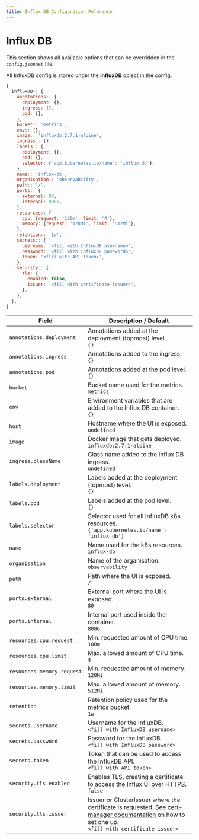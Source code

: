 ```yaml
---
title: Influx DB Configuration Reference
---
```


# Influx DB

This section shows all available options that can be overridden in the `config.jsonnet` file.

All InfluxDB config is stored under the **influxDB** object in the config.

```js
{
  influxDB+: {
    annotations:: {
      deployment: {},
      ingress: {},
      pod: {},
    },
    bucket:: 'metrics',
    env:: {},
    image:: 'influxdb:2.7.1-alpine',
    ingress:: {},
    labels:: {
      deployment: {},
      pod: {},
      selector: {'app.kubernetes.io/name': 'influx-db'},
    },
    name:: 'influx-db',
    organisation:: 'observability',
    path:: '/',
    ports:: {
      external: 80,
      internal: 8086,
    },
    resources:: {
      cpu: {request: '100m', limit: '4'},
      memory: {request: '128Mi', limit: '512Mi'},
    },
    retention:: '1w',
    secrets:: {
      username: '<fill with InfluxDB username>',
      password: '<fill with InfluxDB password>',
      token: '<fill with API token>',
    },
    security:: {
      tls: {
        enabled: false,
        issuer: '<fill with certificate issuer>',
      },
    },
  },
}
```

| Field | Description / Default |
| --- | --- |
| `annotations.deployment` | Annotations added at the deployment (topmost) level. <br> `{}` |
| `annotations.ingress` | Annotations added to the ingress. <br> `{}` |
| `annotations.pod` | Annotations added at the pod level. <br> `{}` |
| `bucket` | Bucket name used for the metrics. <br> `metrics` |
| `env` | Environment variables that are added to the Influx DB container. <br> `{}` |
| `host` | Hostname where the UI is exposed. <br> `undefined` |
| `image` | Docker image that gets deployed. <br> `influxdb:2.7.1-alpine` |
| `ingress.className` | Class name added to the Influx DB ingress. <br> `undefined` |
| `labels.deployment` | Labels added at the deployment (topmost) level. <br> `{}` |
| `labels.pod` | Labels added at the pod level. <br> `{}` |
| `labels.selector` | Selector used for all InfluxDB k8s resources. <br> `{'app.kubernetes.io/name': 'influx-db'}` |
| `name` | Name used for the k8s resources. <br> `influx-db` |
| `organisation` | Name of the organisation. <br> `observability` |
| `path` | Path where the UI is exposed. <br> `/` |
| `ports.external` | External port where the UI is exposed. <br> `80` |
| `ports.internal` | Internal port used inside the container. <br> `8086` |
| `resources.cpu.request` | Min. requested amount of CPU time. <br> `100m` |
| `resources.cpu.limit` | Max. allowed amount of CPU time. <br> `4` |
| `resources.memory.request` | Min. requested amount of memory. <br> `128Mi` |
| `resources.memory.limit` | Max. allowed amount of memory. <br> `512Mi` |
| `retention` | Retention policy used for the metrics bucket. <br> `1w` |
| `secrets.username` | Username for the InfluxDB. <br> `<fill with InfluxDB username>` |
| `secrets.password` | Password for the InfluxDB. <br> `<fill with InfluxDB password>` |
| `secrets.token` | Token that can be used to access the InfluxDB API. <br> `<fill with API token>` |
| `security.tls.enabled` | Enables TLS, creating a certificate to access the Influx UI over HTTPS. <br> `false` |
| `security.tls.issuer` | Issuer or ClusterIssuer where the certificate is requested. See [cert-manager documentation](https://cert-manager.io/docs/concepts/issuer/) on how to set one up.  <br> `<fill with certificate issuer>` |
